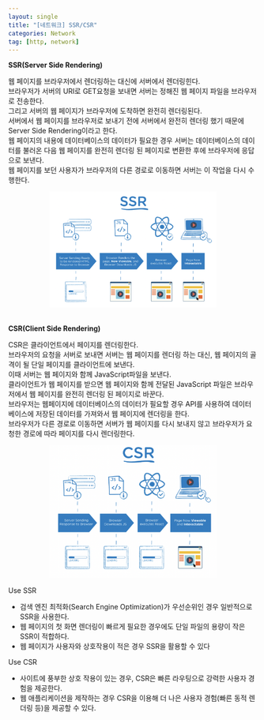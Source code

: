 ```yaml
---
layout: single
title: "[네트워크] SSR/CSR"
categories: Network
tag: [http, network]
---
```


**SSR(Server Side Rendering)**

웹 페이지를 브라우저에서 렌더링하는 대신에 서버에서 렌더링힌다.  
브라우저가 서버의 URI로 GET요청을 보내면 서버는 정해진 웹 페이지 파일을 브라우저로 전송한다.  
그리고 서버의 웹 페이지가 브라우저에 도착하면 완전히 렌더링된다.  
서버에서 웹 페이지를 브라우저로 보내기 전에 서버에서 완전히 렌더링 했기 때문에 Server Side Rendering이라고 한다.  
웹 페이지의 내용에 데이터베이스의 데이터가 필요한 경우 서버는 데이터베이스의 데이터를 불러온 다음 웹 페이지를 완전히 렌더링 된 페이지로 변환한 후에 브라우저에 응답으로 보낸다.  
웹 페이지를 보던 사용자가 브라우저의 다른 경로로 이동하면 서버는 이 작업을 다시 수행한다.

<center>

<img src="../images/2022-07-29-network_second/image-20220729002411964.png" alt="image-20220729002411964" style="zoom: 33%;" />

</center><br>

**CSR(Client Side Rendering)**

CSR은 클라이언트에서 페이지를 렌더링한다.  
브라우저의 요청을 서버로 보내면 서버는 웹 페이지를 렌더링 하는 대신, 웹 페이지의 골격이 될 단일 페이지를 클라이언트에 보낸다.  
이때 서버는 웹 페이지와 함께 JavaScript파일을 보낸다.  
클라이언트가 웹 페이지를 받으면 웹 페이지와 함께 전달된 JavaScript 파일은 브라우저에서 웹 페이지를 완전히 렌더링 된 페이지로 바꾼다.  
브라우저는 웹페이지에 데이터베이스의 데이터가 필요할 경우 API를 사용하여 데이터 베이스에 저장된 데이터를 가져와서 웹 페이지에 렌더링을 한다.  
브라우저가 다른 경로로 이동하면 서버가 웹 페이지를 다시 보내지 않고 브라우저가 요청한 경로에 따라 페이지를 다시 렌더링한다.

<center>

<img src="../images/2022-07-29-network_second/image-20220729002845500.png" alt="image-20220729002845500" style="zoom:33%;" />

</center>

Use SSR

- 검색 엔진 최적화(Search Engine Optimization)가 우선순위인 경우 일반적으로 SSR을 사용한다.
- 웹 페이지의 첫 화면 렌더링이 빠르게 필요한 경우에도 단일 파일의 용량이 작은 SSR이 적합하다.
- 웹 페이지가 사용자와 상호작용이 적은 경우 SSR을 활용할 수 있다

Use CSR

- 사이트에 풍부한 상호 작용이 있는 경우, CSR은 빠른 라우팅으로 강력한 사용자 경험을 제공한다.
- 웹 애플리케이션을 제작하는 경우 CSR을 이용해 더 나은 사용자 경험(빠른 동적 렌더링 등)을 제공할 수 있다.